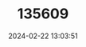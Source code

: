 ---
title: "135609"
category: "Lethenteron reissneri"
draft: false
date: 2024-02-22 13:03:51
languages:
  English: ["Siberian Lamprey"]
---